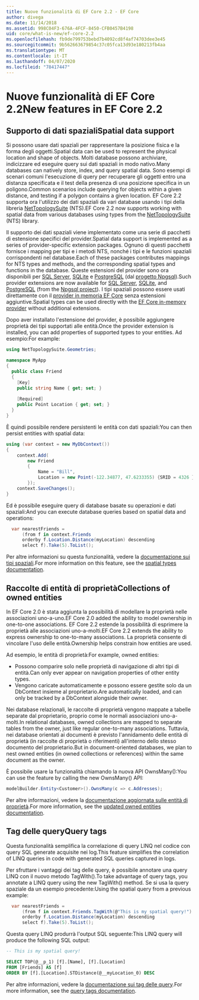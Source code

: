 ```yaml
---
title: Nuove funzionalità di EF Core 2.2 - EF Core
author: divega
ms.date: 11/14/2018
ms.assetid: 998C04F3-676A-4FCF-8450-CFB0457B4198
uid: core/what-is-new/ef-core-2.2
ms.openlocfilehash: fb9de799753bebd7b4092cd8f4af74703dee3e45
ms.sourcegitcommit: 9b562663679854c37c05fca13d93e180213fb4aa
ms.translationtype: MT
ms.contentlocale: it-IT
ms.lasthandoff: 04/07/2020
ms.locfileid: "78417447"
---
```

# <a name="new-features-in-ef-core-22"></a><span data-ttu-id="af164-102">Nuove funzionalità di EF Core 2.2</span><span class="sxs-lookup"><span data-stu-id="af164-102">New features in EF Core 2.2</span></span>

## <a name="spatial-data-support"></a><span data-ttu-id="af164-103">Supporto di dati spaziali</span><span class="sxs-lookup"><span data-stu-id="af164-103">Spatial data support</span></span>

<span data-ttu-id="af164-104">Si possono usare dati spaziali per rappresentare la posizione fisica e la forma degli oggetti.</span><span class="sxs-lookup"><span data-stu-id="af164-104">Spatial data can be used to represent the physical location and shape of objects.</span></span>
<span data-ttu-id="af164-105">Molti database possono archiviare, indicizzare ed eseguire query sui dati spaziali in modo nativo.</span><span class="sxs-lookup"><span data-stu-id="af164-105">Many databases can natively store, index, and query spatial data.</span></span>
<span data-ttu-id="af164-106">Sono esempi di scenari comuni l'esecuzione di query per recuperare gli oggetti entro una distanza specificata e il test della presenza di una posizione specifica in un poligono.</span><span class="sxs-lookup"><span data-stu-id="af164-106">Common scenarios include querying for objects within a given distance, and testing if a polygon contains a given location.</span></span>
<span data-ttu-id="af164-107">EF Core 2.2 supporta ora l'utilizzo dei dati spaziali da vari database usando i tipi della libreria [NetTopologySuite](https://github.com/NetTopologySuite/NetTopologySuite) (NTS).</span><span class="sxs-lookup"><span data-stu-id="af164-107">EF Core 2.2 now supports working with spatial data from various databases using types from the [NetTopologySuite](https://github.com/NetTopologySuite/NetTopologySuite) (NTS) library.</span></span>

<span data-ttu-id="af164-108">Il supporto dei dati spaziali viene implementato come una serie di pacchetti di estensione specifici del provider.</span><span class="sxs-lookup"><span data-stu-id="af164-108">Spatial data support is implemented as a series of provider-specific extension packages.</span></span>
<span data-ttu-id="af164-109">Ognuno di questi pacchetti fornisce i mapping per tipi e i metodi NTS, nonché i tipi e le funzioni spaziali corrispondenti nel database.</span><span class="sxs-lookup"><span data-stu-id="af164-109">Each of these packages contributes mappings for NTS types and methods, and the corresponding spatial types and functions in the database.</span></span>
<span data-ttu-id="af164-110">Queste estensioni del provider sono ora disponibili per [SQL Server](https://www.nuget.org/packages/Microsoft.EntityFrameworkCore.SqlServer.NetTopologySuite/), [SQLite](https://www.nuget.org/packages/Microsoft.EntityFrameworkCore.Sqlite.NetTopologySuite/) e [PostgreSQL](https://www.nuget.org/packages/Npgsql.EntityFrameworkCore.PostgreSQL.NetTopologySuite/) (dal [progetto Npgsql](https://www.npgsql.org/)).</span><span class="sxs-lookup"><span data-stu-id="af164-110">Such provider extensions are now available for [SQL Server](https://www.nuget.org/packages/Microsoft.EntityFrameworkCore.SqlServer.NetTopologySuite/), [SQLite](https://www.nuget.org/packages/Microsoft.EntityFrameworkCore.Sqlite.NetTopologySuite/), and [PostgreSQL](https://www.nuget.org/packages/Npgsql.EntityFrameworkCore.PostgreSQL.NetTopologySuite/) (from the [Npgsql project](https://www.npgsql.org/)).</span></span>
<span data-ttu-id="af164-111">I tipi spaziali possono essere usati direttamente con il [provider in memoria EF Core](xref:core/providers/in-memory/index) senza estensioni aggiuntive.</span><span class="sxs-lookup"><span data-stu-id="af164-111">Spatial types can be used directly with the [EF Core in-memory provider](xref:core/providers/in-memory/index) without additional extensions.</span></span>

<span data-ttu-id="af164-112">Dopo aver installato l'estensione del provider, è possibile aggiungere proprietà dei tipi supportati alle entità.</span><span class="sxs-lookup"><span data-stu-id="af164-112">Once the provider extension is installed, you can add properties of supported types to your entities.</span></span> <span data-ttu-id="af164-113">Ad esempio:</span><span class="sxs-lookup"><span data-stu-id="af164-113">For example:</span></span>

``` csharp
using NetTopologySuite.Geometries;

namespace MyApp
{
  public class Friend
  {
    [Key]
    public string Name { get; set; }
  
    [Required]
    public Point Location { get; set; }
  }
}
```

<span data-ttu-id="af164-114">È quindi possibile rendere persistenti le entità con dati spaziali:</span><span class="sxs-lookup"><span data-stu-id="af164-114">You can then persist entities with spatial data:</span></span>

``` csharp
using (var context = new MyDbContext())
{
    context.Add(
        new Friend
        {
            Name = "Bill",
            Location = new Point(-122.34877, 47.6233355) {SRID = 4326 }
        });
    context.SaveChanges();
}
```

<span data-ttu-id="af164-115">Ed è possibile eseguire query di database basate su operazioni e dati spaziali:</span><span class="sxs-lookup"><span data-stu-id="af164-115">And you can execute database queries based on spatial data and operations:</span></span>

``` csharp
  var nearestFriends =
      (from f in context.Friends
      orderby f.Location.Distance(myLocation) descending
      select f).Take(5).ToList();
```

<span data-ttu-id="af164-116">Per altre informazioni su questa funzionalità, vedere la [documentazione sui tipi spaziali](xref:core/modeling/spatial).</span><span class="sxs-lookup"><span data-stu-id="af164-116">For more information on this feature, see the [spatial types documentation](xref:core/modeling/spatial).</span></span>

## <a name="collections-of-owned-entities"></a><span data-ttu-id="af164-117">Raccolte di entità di proprietà</span><span class="sxs-lookup"><span data-stu-id="af164-117">Collections of owned entities</span></span>

<span data-ttu-id="af164-118">In EF Core 2.0 è stata aggiunta la possibilità di modellare la proprietà nelle associazioni uno-a-uno.</span><span class="sxs-lookup"><span data-stu-id="af164-118">EF Core 2.0 added the ability to model ownership in one-to-one associations.</span></span>
<span data-ttu-id="af164-119">EF Core 2.2 estende la possibilità di esprimere la proprietà alle associazioni uno-a-molti.</span><span class="sxs-lookup"><span data-stu-id="af164-119">EF Core 2.2 extends the ability to express ownership to one-to-many associations.</span></span>
<span data-ttu-id="af164-120">La proprietà consente di vincolare l'uso delle entità.</span><span class="sxs-lookup"><span data-stu-id="af164-120">Ownership helps constrain how entities are used.</span></span>

<span data-ttu-id="af164-121">Ad esempio, le entità di proprietà:</span><span class="sxs-lookup"><span data-stu-id="af164-121">For example, owned entities:</span></span>

- <span data-ttu-id="af164-122">Possono comparire solo nelle proprietà di navigazione di altri tipi di entità.</span><span class="sxs-lookup"><span data-stu-id="af164-122">Can only ever appear on navigation properties of other entity types.</span></span>
- <span data-ttu-id="af164-123">Vengono caricate automaticamente e possono essere gestite solo da un DbContext insieme al proprietario.</span><span class="sxs-lookup"><span data-stu-id="af164-123">Are automatically loaded, and can only be tracked by a DbContext alongside their owner.</span></span>

<span data-ttu-id="af164-124">Nei database relazionali, le raccolte di proprietà vengono mappate a tabelle separate dal proprietario, proprio come le normali associazioni uno-a-molti.</span><span class="sxs-lookup"><span data-stu-id="af164-124">In relational databases, owned collections are mapped to separate tables from the owner, just like regular one-to-many associations.</span></span>
<span data-ttu-id="af164-125">Tuttavia, nei database orientati ai documenti è previsto l'annidamento delle entità di proprietà (in raccolte di proprietà o riferimenti) all'interno dello stesso documento del proprietario.</span><span class="sxs-lookup"><span data-stu-id="af164-125">But in document-oriented databases, we plan to nest owned entities (in owned collections or references) within the same document as the owner.</span></span>

<span data-ttu-id="af164-126">È possibile usare la funzionalità chiamando la nuova API OwnsMany():</span><span class="sxs-lookup"><span data-stu-id="af164-126">You can use the feature by calling the new OwnsMany() API:</span></span>

``` csharp
modelBuilder.Entity<Customer>().OwnsMany(c => c.Addresses);
```

<span data-ttu-id="af164-127">Per altre informazioni, vedere la [documentazione aggiornata sulle entità di proprietà](xref:core/modeling/owned-entities#collections-of-owned-types).</span><span class="sxs-lookup"><span data-stu-id="af164-127">For more information, see the [updated owned entities documentation](xref:core/modeling/owned-entities#collections-of-owned-types).</span></span>

## <a name="query-tags"></a><span data-ttu-id="af164-128">Tag delle query</span><span class="sxs-lookup"><span data-stu-id="af164-128">Query tags</span></span>

<span data-ttu-id="af164-129">Questa funzionalità semplifica la correlazione di query LINQ nel codice con query SQL generate acquisite nei log.</span><span class="sxs-lookup"><span data-stu-id="af164-129">This feature simplifies the correlation of LINQ queries in code with generated SQL queries captured in logs.</span></span>

<span data-ttu-id="af164-130">Per sfruttare i vantaggi dei tag delle query, è possibile annotare una query LINQ con il nuovo metodo TagWith().</span><span class="sxs-lookup"><span data-stu-id="af164-130">To take advantage of query tags, you annotate a LINQ query using the new TagWith() method.</span></span>
<span data-ttu-id="af164-131">Se si usa la query spaziale da un esempio precedente:</span><span class="sxs-lookup"><span data-stu-id="af164-131">Using the spatial query from a previous example:</span></span>

``` csharp
  var nearestFriends =
      (from f in context.Friends.TagWith(@"This is my spatial query!")
      orderby f.Location.Distance(myLocation) descending
      select f).Take(5).ToList();
```

<span data-ttu-id="af164-132">Questa query LINQ produrrà l'output SQL seguente:</span><span class="sxs-lookup"><span data-stu-id="af164-132">This LINQ query will produce the following SQL output:</span></span>

``` sql
-- This is my spatial query!

SELECT TOP(@__p_1) [f].[Name], [f].[Location]
FROM [Friends] AS [f]
ORDER BY [f].[Location].STDistance(@__myLocation_0) DESC
```

<span data-ttu-id="af164-133">Per altre informazioni, vedere la [documentazione sui tag delle query](xref:core/querying/tags).</span><span class="sxs-lookup"><span data-stu-id="af164-133">For more information, see the [query tags documentation](xref:core/querying/tags).</span></span>

